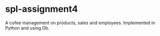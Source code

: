 # spl-assignment4

A cofee management on products, sales and employees. Implemented in Python and using Db.
